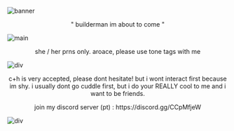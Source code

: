 ![banner](https://i.imgur.com/U0o6EWo_d.webp?maxwidth=1520&fidelity=grand)
<p align="center"> " builderman im about to come " </p>

![main](https://i.imgur.com/usOlfCT.png)

<p align="center"> she / her prns only. aroace, please use tone tags with me

![div](https://i.imgur.com/Ho1aMSV_d.webp?maxwidth=1520&fidelity=grand)

<p align="center"> c+h is very accepted, please dont hesitate! but i wont interact first because im shy. i usually dont go cuddle first, but i do your REALLY cool to me and i want to be friends.

<p align="center"> join my discord server (pt) : https://discord.gg/CCpMfjeW 

  
![div](https://i.imgur.com/yruQvmg_d.webp?maxwidth=1520&fidelity=grand)
